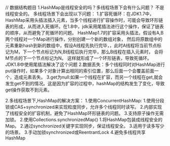 // 数据结构题目
1.HashMap是线程安全的吗？多线程场景下会有什么问题？
    不是线程安全的。
    多线程场景下会出现以下问题：
        1.扩容死循环：在JDK1.7中，HashMap采用头插法插入元素，当多个线程进行扩容操作时，可能会导致环形链表的形成，从而进入死循环。在1.8中，jdk采用尾插法进行这个操作，保证了链表的顺序，从而避免了死循环的问题。
            HashMap1.7的扩容采用头插法，假设有A,B两个线程对一个Map进行操作，分别创建一个新的数组对象，
        然后将原数组中的元素重新hash到新的数组中，假设A线程先执行完毕，，此时A线程将当前节点标记为M，下一个节点标记为N,B线程后执行完毕，那么B线程在插入元素时，
        会将M节点的下一个节点标记为N。 这样就形成了一个环形链表，导致死循环。JDK1.8中使用尾插法解决了这个问题
        2.数据丢失：多个线程同时对HashMap进行put操作时，如果多个对象计算出相同的索引位置，那么后面一个会覆盖前面一个，造成元素丢失。
        3.get为null:如果一个线程在扩容，而另一个线程在get,就会发生get不到的情况。这是因为扩容的过程中，hashMap的结构发生了变化，导致get操作获取不到元素。

2.多线程场景下,HashMap的解决方案：
        1.使用ConcurrentHashMap:
                1.使用分段锁或CAS+synchronized来实现粒度同步，允许多个线程同时读写。
                2.内部实现了线程安全的扩容机制，避免了HashMap环形链表的问题。
                3.支持原子操作无需加锁。
        2.使用Collections.synchronizedMap()
            1.将HashMap包装成线程安全的Map。
            2.通过synchronized关键字实现同步，保证线程安全。
            3.适用于读多写少的场景。
        3.手动加锁synchronized或ReentrantLock
        4.避免多线程共享HashMap




            
        